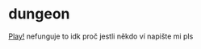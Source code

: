 # dungeon
[Play!](https://gr0nn1x.github.io/dungeon/)
nefunguje to idk proč jestli někdo ví napište mi pls
